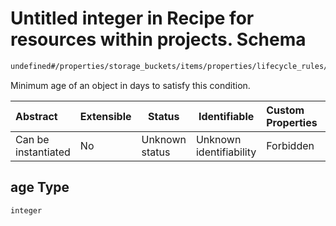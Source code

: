 # Untitled integer in Recipe for resources within projects. Schema

```txt
undefined#/properties/storage_buckets/items/properties/lifecycle_rules/items/properties/condition/properties/age
```

Minimum age of an object in days to satisfy this condition.


| Abstract            | Extensible | Status         | Identifiable            | Custom Properties | Additional Properties | Access Restrictions | Defined In                                                              |
| :------------------ | ---------- | -------------- | ----------------------- | :---------------- | --------------------- | ------------------- | ----------------------------------------------------------------------- |
| Can be instantiated | No         | Unknown status | Unknown identifiability | Forbidden         | Allowed               | none                | [resources.schema.json\*](resources.schema.json "open original schema") |

## age Type

`integer`
